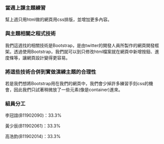 ### 當週上課主題練習
幫上週只用html做的網頁用css排版，並增加更多內容。
### 與主題相關之程式技術
我們這週找的相關技術是Bootstrap，是由twitter的開發人員所製作的網頁開發框架。透過使用Bootstrap，我們就可以到只修改html檔案就在網頁中新增按鈕、進度條等，讓網頁設計變得更容易。
### 將這些技術合併到實做演練主題的合理性
若是我們想將Bootstrap用在我們的網頁中，我們會少掉許多練習手刻css的機會，因此我們只試著稍微放了一些元素(像是container)進來。
### 組員分工
李冠誼(B11902090)：33.3%

黃少辰(B11902061)：33.3%

高浩鈞(B11902014)：33.3%